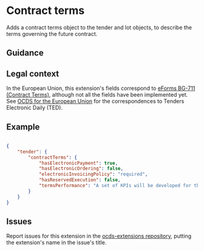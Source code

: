 # Contract terms

Adds a contract terms object to the tender and lot objects, to describe the terms governing the future contract.

## Guidance

## Legal context

In the European Union, this extension's fields correspond to [eForms BG-711 (Contract Terms)](https://github.com/eForms/eForms), although not all the fields have been implemented yet. See [OCDS for the European Union](http://standard.open-contracting.org/profiles/eu/master/en/) for the correspondences to Tenders Electronic Daily (TED).

## Example


```json

{
    "tender": {
        "contractTerms": {
            "hasElectronicPayment": true,
            "hasElectronicOrdering": false,
            "electronicInvoicingPolicy": "required",
            "hasReservedExecution": false,
            "termsPerformance": "A set of KPIs will be developed for this contract and the successful contractor will be measured against these for the duration of the contract. Please refer to briefing document for further details."
        }
    }
}

```

## Issues

Report issues for this extension in the [ocds-extensions repository](https://github.com/open-contracting/ocds-extensions/issues), putting the extension's name in the issue's title.
